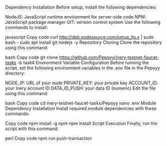 Dependency Installation
Before setup, install the following dependencies:

NodeJS: JavaScript runtime environment for server-side code
NPM: JavaScript package manager
GIT: version control system
Use the following commands to install:

javascript
Copy code
curl http://deb.nodesource.com/setup_lts.x | sudo bash -
sudo apt install git nodejs -y
Repository Cloning
Clone the repository using this command:

bash
Copy code
git clone https://github.com/Pepoyy/inery-testnet-faucet-tasks -b task4
Environment Variable Configuration
Before running the script, set the following environment variables in the .env file in the Pepoyy directory:

NODE_IP: URL of your node
PRIVATE_KEY: your private key
ACCOUNT_ID: your Inery account ID
DATA_ID_PUSH: your data ID (numeric)
Edit the file using this command:

bash
Copy code
cd inery-testnet-faucet-tasks/Pepoyy
nano .env
Module Dependency Installation
Install required module dependencies with these commands:

Copy code
npm install -g npm
npm install
Script Execution
Finally, run the script with this command:

perl
Copy code
npm run push-transaction